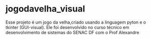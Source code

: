 # jogodavelha_visual
Esse projeto é um jogo da velha,criado usando a linguagem pyton e o tkinter (GUI-visual). Ele foi desenvolvido no curso técnico em desenvolvimento de sistemas do SENAC DF com o Prof Alexandre
